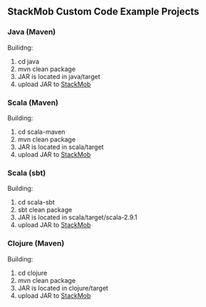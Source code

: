 ## StackMob Custom Code Example Projects

### Java (Maven)

Builidng:

1. cd java
2. mvn clean package
3. JAR is located in java/target
4. upload JAR to [StackMob](https://www.stackmob.com/platform/api/customcode/upload)

### Scala (Maven)

Building:

1. cd scala-maven
2. mvn clean package
3. JAR is located in scala/target
4. upload JAR to [StackMob](https://www.stackmob.com/platform/api/customcode/upload)

### Scala (sbt)

Building:

1. cd scala-sbt
2. sbt clean package
3. JAR is located in scala/target/scala-2.9.1
4. upload JAR to [StackMob](https://www.stackmob.com/platform/api/customcode/upload)

### Clojure (Maven)

Building:

1. cd clojure
2. mvn clean package
3. JAR is located in clojure/target
4. upload JAR to [StackMob](https://www.stackmob.com/platform/api/customcode/upload)
